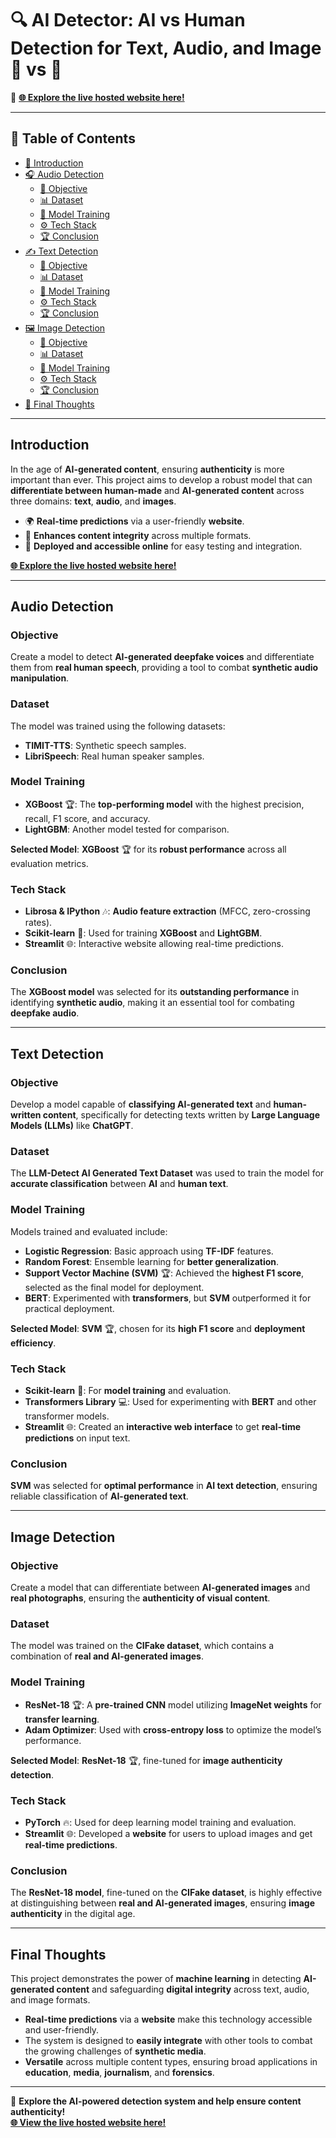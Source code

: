# 🔍 AI Detector: AI vs Human Detection for Text, Audio, and Image 🤖 vs 👤

🚀 [**🌐 Explore the live hosted website here!**](https://gen-ai-detector.streamlit.app/)

---

## 📑 Table of Contents  

- [🌟 Introduction](#introduction)  
- [🎧 Audio Detection](#audio-detection)  
  - [🎯 Objective](#objective)  
  - [📊 Dataset](#dataset)  
  - [🧠 Model Training](#model-training)  
  - [⚙️ Tech Stack](#tech-stack)  
  - [🏆 Conclusion](#conclusion)  
- [✍️ Text Detection](#text-detection)  
  - [🎯 Objective](#objective-1)  
  - [📊 Dataset](#dataset-1)  
  - [🧠 Model Training](#model-training-1)  
  - [⚙️ Tech Stack](#tech-stack-1)  
  - [🏆 Conclusion](#conclusion-1)  
- [🖼️ Image Detection](#image-detection)  
  - [🎯 Objective](#objective-2)  
  - [📊 Dataset](#dataset-2)  
  - [🧠 Model Training](#model-training-2)  
  - [⚙️ Tech Stack](#tech-stack-2)  
  - [🏆 Conclusion](#conclusion-2)  
- [🌟 Final Thoughts](#final-thoughts)  

---

## Introduction

In the age of **AI-generated content**, ensuring **authenticity** is more important than ever. This project aims to develop a robust model that can **differentiate between human-made** and **AI-generated content** across three domains: **text**, **audio**, and **images**.  

- 🌍 **Real-time predictions** via a user-friendly **website**.  
- 🔎 **Enhances content integrity** across multiple formats.  
- 🚀 **Deployed and accessible online** for easy testing and integration.  

[**🌐 Explore the live hosted website here!**](https://gen-ai-detector.streamlit.app/)  

---

## Audio Detection  

### Objective  
Create a model to detect **AI-generated deepfake voices** and differentiate them from **real human speech**, providing a tool to combat **synthetic audio manipulation**.  

### Dataset  
The model was trained using the following datasets:  
- **TIMIT-TTS**: Synthetic speech samples.  
- **LibriSpeech**: Real human speaker samples.  

### Model Training  
- **XGBoost** 🏆: The **top-performing model** with the highest precision, recall, F1 score, and accuracy.  
- **LightGBM**: Another model tested for comparison.  

**Selected Model**: **XGBoost** 🏆 for its **robust performance** across all evaluation metrics.  

### Tech Stack  
- **Librosa & IPython** 🎶: **Audio feature extraction** (MFCC, zero-crossing rates).  
- **Scikit-learn** 🔧: Used for training **XGBoost** and **LightGBM**.  
- **Streamlit** 🌐: Interactive website allowing real-time predictions.  

### Conclusion  
The **XGBoost model** was selected for its **outstanding performance** in identifying **synthetic audio**, making it an essential tool for combating **deepfake audio**.  

---

## Text Detection  

### Objective  
Develop a model capable of **classifying AI-generated text** and **human-written content**, specifically for detecting texts written by **Large Language Models (LLMs)** like **ChatGPT**.  

### Dataset  
The **LLM-Detect AI Generated Text Dataset** was used to train the model for **accurate classification** between **AI** and **human text**.  

### Model Training  
Models trained and evaluated include:  
- **Logistic Regression**: Basic approach using **TF-IDF** features.  
- **Random Forest**: Ensemble learning for **better generalization**.  
- **Support Vector Machine (SVM)** 🏆: Achieved the **highest F1 score**, selected as the final model for deployment.  
- **BERT**: Experimented with **transformers**, but **SVM** outperformed it for practical deployment.  

**Selected Model**: **SVM** 🏆, chosen for its **high F1 score** and **deployment efficiency**.  

### Tech Stack  
- **Scikit-learn** 🔧: For **model training** and evaluation.  
- **Transformers Library** 💻: Used for experimenting with **BERT** and other transformer models.  
- **Streamlit** 🌐: Created an **interactive web interface** to get **real-time predictions** on input text.  

### Conclusion  
**SVM** was selected for **optimal performance** in **AI text detection**, ensuring reliable classification of **AI-generated text**.  

---

## Image Detection  

### Objective  
Create a model that can differentiate between **AI-generated images** and **real photographs**, ensuring the **authenticity of visual content**.  

### Dataset  
The model was trained on the **CIFake dataset**, which contains a combination of **real and AI-generated images**.  

### Model Training  
- **ResNet-18** 🏆: A **pre-trained CNN** model utilizing **ImageNet weights** for **transfer learning**.  
- **Adam Optimizer**: Used with **cross-entropy loss** to optimize the model’s performance.  

**Selected Model**: **ResNet-18** 🏆, fine-tuned for **image authenticity detection**.  

### Tech Stack  
- **PyTorch** 🔥: Used for deep learning model training and evaluation. 
- **Streamlit** 🌐: Developed a **website** for users to upload images and get **real-time predictions**.  

### Conclusion  
The **ResNet-18 model**, fine-tuned on the **CIFake dataset**, is highly effective at distinguishing between **real and AI-generated images**, ensuring **image authenticity** in the digital age.  

---

## Final Thoughts  

This project demonstrates the power of **machine learning** in detecting **AI-generated content** and safeguarding **digital integrity** across text, audio, and image formats.  

- **Real-time predictions** via a **website** make this technology accessible and user-friendly.  
- The system is designed to **easily integrate** with other tools to combat the growing challenges of **synthetic media**.  
- **Versatile** across multiple content types, ensuring broad applications in **education**, **media**, **journalism**, and **forensics**.  

---

🚀 **Explore the AI-powered detection system and help ensure content authenticity!**  
[**🌐 View the live hosted website here!**](https://gen-ai-detector.streamlit.app/)  
